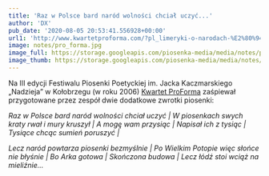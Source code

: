 ```yaml
---
title: 'Raz w Polsce bard naród wolności chciał uczyć...'
author: 'DX'
pub_date: '2020-08-05 20:53:41.556928+00:00'
url1: 'http://www.kwartetproforma.com/?pl_limeryki-o-narodach-%E2%80%94-aneks,34'
image: notes/pro_forma.jpg
image_full: https://storage.googleapis.com/piosenka-media/media/notes/pro_forma.jpg
image_thumb: https://storage.googleapis.com/piosenka-media/media/notes/pro_forma.jpg.0x300_q85_upscale.jpg
---
```


Na III edycji Festiwalu Piosenki Poetyckiej im. Jacka Kaczmarskiego „Nadzieja” w Kołobrzegu \(w roku 2006\) [Kwartet ProForma](http://www.kwartetproforma.com/) zaśpiewał przygotowane przez zespół dwie dodatkowe zwrotki piosenki:

_Raz w Polsce bard naród wolności chciał uczyć |_
_W piosenkach swych kraty rwał i mury kruszył |_
_A mogę wam przysiąc |_
_Napisał ich z tysiąc |_
_Tysiące chcąc sumień poruszyć |_

_Lecz naród powtarza piosenki bezmyślnie |_
_Po Wielkim Potopie więc słońce nie błyśnie |_
_Bo Arka gotowa |_
_Skończona budowa |_
_Lecz łódź stoi wciąż na mieliźnie..._